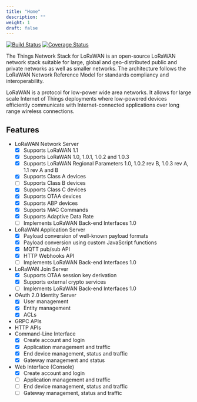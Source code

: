 ```yaml
---
title: "Home"
description: ""
weight: 1
draft: false
--- 
```


[![Build Status](https://travis-ci.com/TheThingsNetwork/lorawan-stack.svg?branch=master)](https://travis-ci.com/TheThingsNetwork/lorawan-stack) [![Coverage Status](https://coveralls.io/repos/github/TheThingsNetwork/lorawan-stack/badge.svg?branch=master)](https://coveralls.io/github/TheThingsNetwork/lorawan-stack?branch=master)

The Things Network Stack for LoRaWAN is an open-source LoRaWAN network stack suitable for large, global and geo-distributed public and private networks as well as smaller networks. The architecture follows the LoRaWAN Network Reference Model for standards compliancy and interoperability.

LoRaWAN is a protocol for low-power wide area networks. It allows for large scale Internet of Things deployments where low-powered devices efficiently communicate with Internet-connected applications over long range wireless connections.


## Features

- LoRaWAN Network Server
  - [x] Supports LoRaWAN 1.1
  - [x] Supports LoRaWAN 1.0, 1.0.1, 1.0.2 and 1.0.3
  - [x] Supports LoRaWAN Regional Parameters 1.0, 1.0.2 rev B, 1.0.3 rev A, 1.1 rev A and B
  - [x] Supports Class A devices
  - [ ] Supports Class B devices
  - [x] Supports Class C devices
  - [x] Supports OTAA devices
  - [x] Supports ABP devices
  - [x] Supports MAC Commands
  - [x] Supports Adaptive Data Rate
  - [ ] Implements LoRaWAN Back-end Interfaces 1.0
- LoRaWAN Application Server
  - [x] Payload conversion of well-known payload formats
  - [x] Payload conversion using custom JavaScript functions
  - [x] MQTT pub/sub API
  - [x] HTTP Webhooks API
  - [ ] Implements LoRaWAN Back-end Interfaces 1.0
- LoRaWAN Join Server
  - [x] Supports OTAA session key derivation
  - [x] Supports external crypto services
  - [ ] Implements LoRaWAN Back-end Interfaces 1.0
- OAuth 2.0 Identity Server
  - [x] User management
  - [x] Entity management
  - [x] ACLs
- GRPC APIs
- HTTP APIs
- Command-Line Interface
  - [x] Create account and login
  - [x] Application management and traffic
  - [x] End device management, status and traffic
  - [x] Gateway management and status
- Web Interface (Console)
  - [x] Create account and login
  - [ ] Application management and traffic
  - [ ] End device management, status and traffic
  - [ ] Gateway management, status and traffic
